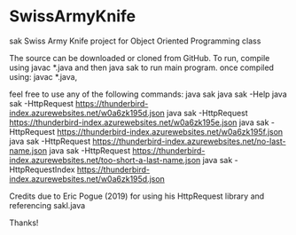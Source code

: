 # SwissArmyKnife

sak Swiss Army Knife project for Object Oriented Programming class

The source can be downloaded or cloned from GitHub.
To run, compile using javac *.java and then java sak to run main program.
once compiled using:
javac *.java,

feel free to use any of the following commands:
  java sak
  java sak -Help
  java sak -HttpRequest https://thunderbird-index.azurewebsites.net/w0a6zk195d.json
  java sak -HttpRequest https://thunderbird-index.azurewebsites.net/w0a6zk195e.json
  java sak -HttpRequest https://thunderbird-index.azurewebsites.net/w0a6zk195f.json
  java sak -HttpRequest https://thunderbird-index.azurewebsites.net/no-last-name.json
  java sak -HttpRequest https://thunderbird-index.azurewebsites.net/too-short-a-last-name.json
  java sak -HttpRequestIndex https://thunderbird-index.azurewebsites.net/w0a6zk195d.json

Credits due to Eric Pogue (2019) for using his HttpRequest library and referencing sakl.java 

Thanks!
